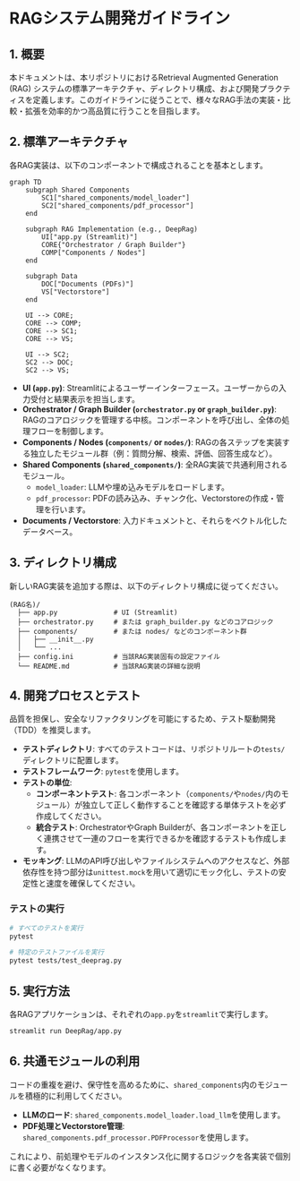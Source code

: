 # RAGシステム開発ガイドライン

## 1. 概要

本ドキュメントは、本リポジトリにおけるRetrieval Augmented Generation (RAG) システムの標準アーキテクチャ、ディレクトリ構成、および開発プラクティスを定義します。このガイドラインに従うことで、様々なRAG手法の実装・比較・拡張を効率的かつ高品質に行うことを目指します。

## 2. 標準アーキテクチャ

各RAG実装は、以下のコンポーネントで構成されることを基本とします。

```mermaid
graph TD
    subgraph Shared Components
        SC1["shared_components/model_loader"]
        SC2["shared_components/pdf_processor"]
    end

    subgraph RAG Implementation (e.g., DeepRag)
        UI["app.py (Streamlit)"]
        CORE{"Orchestrator / Graph Builder"}
        COMP["Components / Nodes"]
    end

    subgraph Data
        DOC["Documents (PDFs)"]
        VS["Vectorstore"]
    end

    UI --> CORE;
    CORE --> COMP;
    CORE --> SC1;
    CORE --> VS;

    UI --> SC2;
    SC2 --> DOC;
    SC2 --> VS;
```

-   **UI (`app.py`)**: Streamlitによるユーザーインターフェース。ユーザーからの入力受付と結果表示を担当します。
-   **Orchestrator / Graph Builder (`orchestrator.py` or `graph_builder.py`)**: RAGのコアロジックを管理する中核。コンポーネントを呼び出し、全体の処理フローを制御します。
-   **Components / Nodes (`components/` or `nodes/`)**: RAGの各ステップを実装する独立したモジュール群（例：質問分解、検索、評価、回答生成など）。
-   **Shared Components (`shared_components/`)**: 全RAG実装で共通利用されるモジュール。
    -   `model_loader`: LLMや埋め込みモデルをロードします。
    -   `pdf_processor`: PDFの読み込み、チャンク化、Vectorstoreの作成・管理を行います。
-   **Documents / Vectorstore**: 入力ドキュメントと、それらをベクトル化したデータベース。

## 3. ディレクトリ構成

新しいRAG実装を追加する際は、以下のディレクトリ構成に従ってください。

```
(RAG名)/
  ├── app.py              # UI (Streamlit)
  ├── orchestrator.py     # または graph_builder.py などのコアロジック
  ├── components/         # または nodes/ などのコンポーネント群
  │   ├── __init__.py
  │   └── ...
  ├── config.ini          # 当該RAG実装固有の設定ファイル
  └── README.md           # 当該RAG実装の詳細な説明
```

## 4. 開発プロセスとテスト

品質を担保し、安全なリファクタリングを可能にするため、テスト駆動開発（TDD）を推奨します。

-   **テストディレクトリ**: すべてのテストコードは、リポジトリルートの`tests/`ディレクトリに配置します。
-   **テストフレームワーク**: `pytest`を使用します。
-   **テストの単位**:
    -   **コンポーネントテスト**: 各コンポーネント（`components/`や`nodes/`内のモジュール）が独立して正しく動作することを確認する単体テストを必ず作成してください。
    -   **統合テスト**: OrchestratorやGraph Builderが、各コンポーネントを正しく連携させて一連のフローを実行できるかを確認するテストも作成します。
-   **モッキング**: LLMのAPI呼び出しやファイルシステムへのアクセスなど、外部依存性を持つ部分は`unittest.mock`を用いて適切にモック化し、テストの安定性と速度を確保してください。

### テストの実行

```bash
# すべてのテストを実行
pytest

# 特定のテストファイルを実行
pytest tests/test_deeprag.py
```

## 5. 実行方法

各RAGアプリケーションは、それぞれの`app.py`を`streamlit`で実行します。

```bash
streamlit run DeepRag/app.py
```

## 6. 共通モジュールの利用

コードの重複を避け、保守性を高めるために、`shared_components`内のモジュールを積極的に利用してください。

-   **LLMのロード**: `shared_components.model_loader.load_llm`を使用します。
-   **PDF処理とVectorstore管理**: `shared_components.pdf_processor.PDFProcessor`を使用します。

これにより、前処理やモデルのインスタンス化に関するロジックを各実装で個別に書く必要がなくなります。
